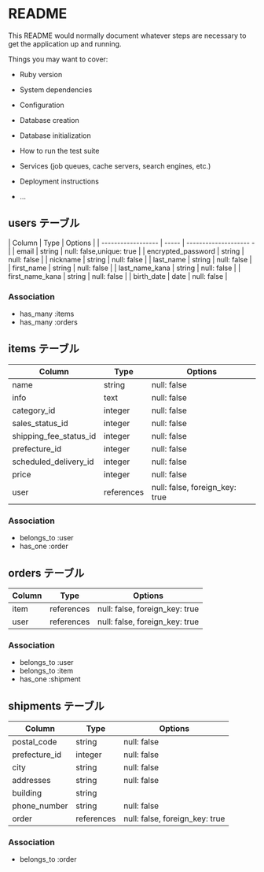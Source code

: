 # README

This README would normally document whatever steps are necessary to get the
application up and running.

Things you may want to cover:

* Ruby version

* System dependencies

* Configuration

* Database creation

* Database initialization

* How to run the test suite

* Services (job queues, cache servers, search engines, etc.)

* Deployment instructions

* ...


## users テーブル
   
| Column                | Type    | Options                  |
| ------------------    | -----   |  -------------------- -  |
| email                 | string  | null: false,unique: true |
| encrypted_password    | string  | null: false              |
| nickname              | string  | null: false              |
| last_name             | string  | null: false              |
| first_name            | string  | null: false              |
| last_name_kana        | string  | null: false              |
| first_name_kana       | string  | null: false              |
| birth_date            | date    | null: false              |

### Association

- has_many :items
- has_many :orders


## items テーブル

| Column                 | Type       | Options                        |
| -------                | ---------- | ------------------------------ |
| name                   | string     | null: false                    |
| info                   | text       | null: false                    |
| category_id            | integer    | null: false                    |
| sales_status_id        | integer    | null: false                    |
| shipping_fee_status_id | integer    | null: false                    |
| prefecture_id          | integer    | null: false                    |
| scheduled_delivery_id  | integer    | null: false                    |
| price                  | integer    | null: false                    |
| user                   | references | null: false, foreign_key: true |



### Association

- belongs_to :user
- has_one :order



## orders テーブル

| Column       | Type       | Options                        |
| -------      | ---------- | ------------------------------ |
| item         | references | null: false, foreign_key: true |
| user         | references | null: false, foreign_key: true |
  
### Association

- belongs_to :user
- belongs_to :item
- has_one :shipment








## shipments テーブル

| Column          | Type       | Options                        |
| -------         | ---------- | ------------------------------ |
| postal_code     | string     | null: false                    |
| prefecture_id   | integer    | null: false                    |
| city            | string     | null: false                    |
| addresses       | string     | null: false                    |
| building        | string     |                                |
| phone_number    | string     | null: false                    |
| order           | references | null: false, foreign_key: true |



### Association

- belongs_to :order




